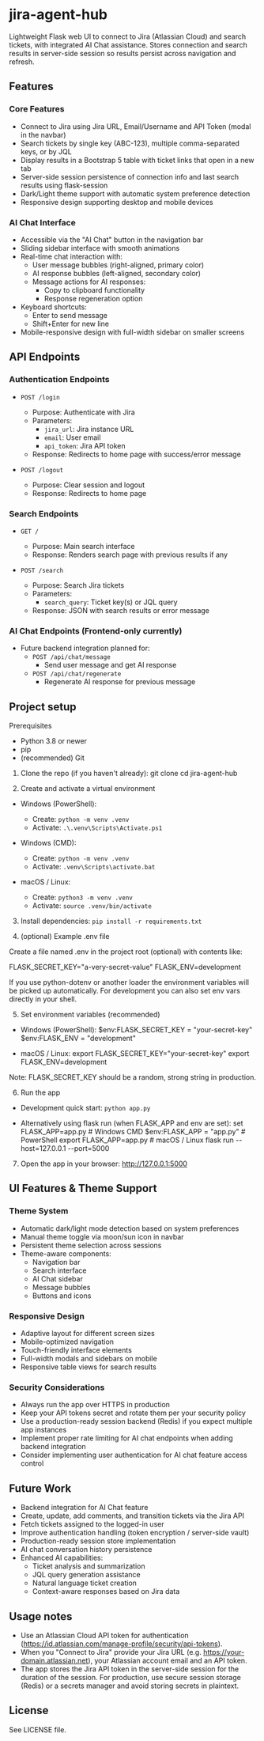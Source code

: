 # jira-agent-hub

Lightweight Flask web UI to connect to Jira (Atlassian Cloud) and search tickets, with integrated AI Chat assistance. Stores connection and search results in server-side session so results persist across navigation and refresh.

## Features

### Core Features
- Connect to Jira using Jira URL, Email/Username and API Token (modal in the navbar)
- Search tickets by single key (ABC-123), multiple comma-separated keys, or by JQL
- Display results in a Bootstrap 5 table with ticket links that open in a new tab
- Server-side session persistence of connection info and last search results using flask-session
- Dark/Light theme support with automatic system preference detection
- Responsive design supporting desktop and mobile devices

### AI Chat Interface
- Accessible via the "AI Chat" button in the navigation bar
- Sliding sidebar interface with smooth animations
- Real-time chat interaction with:
  - User message bubbles (right-aligned, primary color)
  - AI response bubbles (left-aligned, secondary color)
  - Message actions for AI responses:
    - Copy to clipboard functionality
    - Response regeneration option
- Keyboard shortcuts:
  - Enter to send message
  - Shift+Enter for new line
- Mobile-responsive design with full-width sidebar on smaller screens

## API Endpoints

### Authentication Endpoints
- `POST /login`
  - Purpose: Authenticate with Jira
  - Parameters:
    - `jira_url`: Jira instance URL
    - `email`: User email
    - `api_token`: Jira API token
  - Response: Redirects to home page with success/error message

- `POST /logout`
  - Purpose: Clear session and logout
  - Response: Redirects to home page

### Search Endpoints
- `GET /`
  - Purpose: Main search interface
  - Response: Renders search page with previous results if any

- `POST /search`
  - Purpose: Search Jira tickets
  - Parameters:
    - `search_query`: Ticket key(s) or JQL query
  - Response: JSON with search results or error message

### AI Chat Endpoints (Frontend-only currently)
- Future backend integration planned for:
  - `POST /api/chat/message`
    - Send user message and get AI response
  - `POST /api/chat/regenerate`
    - Regenerate AI response for previous message

## Project setup

Prerequisites
- Python 3.8 or newer
- pip
- (recommended) Git

1) Clone the repo (if you haven't already):
   git clone <repo-url>
   cd jira-agent-hub

2) Create and activate a virtual environment

- Windows (PowerShell):
  - Create: `python -m venv .venv`
  - Activate: `.\.venv\Scripts\Activate.ps1`

- Windows (CMD):
  - Create: `python -m venv .venv`
  - Activate: `.venv\Scripts\activate.bat`

- macOS / Linux:
  - Create: `python3 -m venv .venv`
  - Activate: `source .venv/bin/activate`

3) Install dependencies: `pip install -r requirements.txt`

4) (optional) Example .env file

Create a file named .env in the project root (optional) with contents like:

FLASK_SECRET_KEY="a-very-secret-value"
FLASK_ENV=development

If you use python-dotenv or another loader the environment variables will be picked up automatically. For development you can also set env vars directly in your shell.

5) Set environment variables (recommended)

- Windows (PowerShell):
  $env:FLASK_SECRET_KEY = "your-secret-key"
  $env:FLASK_ENV = "development"

- macOS / Linux:
  export FLASK_SECRET_KEY="your-secret-key"
  export FLASK_ENV=development

Note: FLASK_SECRET_KEY should be a random, strong string in production.

6) Run the app

- Development quick start:
  `python app.py`

- Alternatively using flask run (when FLASK_APP and env are set):
  set FLASK_APP=app.py        # Windows CMD
  $env:FLASK_APP = "app.py"  # PowerShell
  export FLASK_APP=app.py     # macOS / Linux
  flask run --host=127.0.0.1 --port=5000

7) Open the app in your browser:
   http://127.0.0.1:5000

## UI Features & Theme Support

### Theme System
- Automatic dark/light mode detection based on system preferences
- Manual theme toggle via moon/sun icon in navbar
- Persistent theme selection across sessions
- Theme-aware components:
  - Navigation bar
  - Search interface
  - AI Chat sidebar
  - Message bubbles
  - Buttons and icons

### Responsive Design
- Adaptive layout for different screen sizes
- Mobile-optimized navigation
- Touch-friendly interface elements
- Full-width modals and sidebars on mobile
- Responsive table views for search results

### Security Considerations
- Always run the app over HTTPS in production
- Keep your API tokens secret and rotate them per your security policy
- Use a production-ready session backend (Redis) if you expect multiple app instances
- Implement proper rate limiting for AI chat endpoints when adding backend integration
- Consider implementing user authentication for AI chat feature access control

## Future Work
- Backend integration for AI Chat feature
- Create, update, add comments, and transition tickets via the Jira API
- Fetch tickets assigned to the logged-in user
- Improve authentication handling (token encryption / server-side vault)
- Production-ready session store implementation
- AI chat conversation history persistence
- Enhanced AI capabilities:
  - Ticket analysis and summarization
  - JQL query generation assistance
  - Natural language ticket creation
  - Context-aware responses based on Jira data

## Usage notes
- Use an Atlassian Cloud API token for authentication (https://id.atlassian.com/manage-profile/security/api-tokens).
- When you "Connect to Jira" provide your Jira URL (e.g. https://your-domain.atlassian.net), your Atlassian account email and an API token.
- The app stores the Jira API token in the server-side session for the duration of the session. For production, use secure session storage (Redis) or a secrets manager and avoid storing secrets in plaintext.

## License
See LICENSE file.

